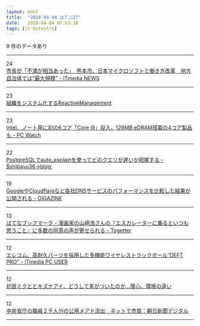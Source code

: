 ```yaml
---
layout: post
title:  "2018-04-04 はてぶIT"
date:   2018-04-04 07:03:10
tags: [it-hotentry]
---
```

9 件のデータあり

<hr><div class="row">
<div class="col-1"><span class="badge badge-pill badge-success h2">24</span></div>
<div class="col-11"><a href='http://www.itmedia.co.jp/news/articles/1804/03/news135.html' target='_blank'>市長が「不満が相当あった」　熊本市、日本マイクロソフトと働き方改革　地方自治体では“最大規模” - ITmedia NEWS</a></div>
</div>
<hr>
<div class="row">
<div class="col-1"><span class="badge badge-pill badge-success h2">23</span></div>
<div class="col-11"><a href='https://www.slideshare.net/waysaku/reactivemanagement' target='_blank'>組織をシステム化するReactiveManagement</a></div>
</div>
<hr>
<div class="row">
<div class="col-1"><span class="badge badge-pill badge-success h2">23</span></div>
<div class="col-11"><a href='https://pc.watch.impress.co.jp/docs/news/1115027.html' target='_blank'>Intel、ノート用に初の6コア「Core i9」投入。128MB eDRAM搭載の4コア製品も - PC Watch</a></div>
</div>
<hr>
<div class="row">
<div class="col-1"><span class="badge badge-pill badge-success h2">22</span></div>
<div class="col-11"><a href='http://blog.shibayu36.org/entry/2018/04/03/193000' target='_blank'>PostgreSQLでauto_explainを使ってどのクエリが遅いか把握する - $shibayu36->blog;</a></div>
</div>
<hr>
<div class="row">
<div class="col-1"><span class="badge badge-pill badge-success h2">19</span></div>
<div class="col-11"><a href='https://gigazine.net/news/20180403-dns-resolvers-performance-compare/' target='_blank'>GoogleやCloudflareなど各社DNSサービスのパフォーマンスを比較した結果が公開される - GIGAZINE</a></div>
</div>
<hr>
<div class="row">
<div class="col-1"><span class="badge badge-pill badge-success h2">13</span></div>
<div class="col-11"><a href='http://b.hatena.ne.jp/entry/s/togetter.com/li/1214789' target='_blank'>はてなブックマーク - 漫画家の山崎浩さんの『エスカレーターに乗るといつも思うこと』に多数の同意の声が寄せられる - Togetter</a></div>
</div>
<hr>
<div class="row">
<div class="col-1"><span class="badge badge-pill badge-success h2">12</span></div>
<div class="col-11"><a href='http://www.itmedia.co.jp/pcuser/articles/1804/03/news104.html' target='_blank'>エレコム、高耐久パーツを採用した多機能ワイヤレストラックボール“DEFT PRO” - ITmedia PC USER</a></div>
</div>
<hr>
<div class="row">
<div class="col-1"><span class="badge badge-pill badge-success h2">12</span></div>
<div class="col-11"><a href='https://anond.hatelabo.jp/20180306190957' target='_blank'>初音ミクととキズナアイ、どうして差がついたのか…慢心、環境の違い</a></div>
</div>
<hr>
<div class="row">
<div class="col-1"><span class="badge badge-pill badge-success h2">12</span></div>
<div class="col-11"><a href='https://www.asahi.com/articles/ASL4364KWL43UTIL02T.html' target='_blank'>中央省庁の職員２千人分の公用メアド流出　ネットで売買：朝日新聞デジタル</a></div>
</div>
<hr>
